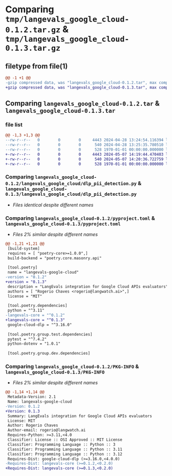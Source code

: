 # Comparing `tmp/langevals_google_cloud-0.1.2.tar.gz` & `tmp/langevals_google_cloud-0.1.3.tar.gz`

## filetype from file(1)

```diff
@@ -1 +1 @@
-gzip compressed data, was "langevals_google_cloud-0.1.2.tar", max compression
+gzip compressed data, was "langevals_google_cloud-0.1.3.tar", max compression
```

## Comparing `langevals_google_cloud-0.1.2.tar` & `langevals_google_cloud-0.1.3.tar`

### file list

```diff
@@ -1,3 +1,3 @@
--rw-r--r--   0        0        0     4443 2024-04-28 13:24:54.116394 langevals_google_cloud-0.1.2/langevals_google_cloud/dlp_pii_detection.py
--rw-r--r--   0        0        0      540 2024-04-28 13:25:35.780510 langevals_google_cloud-0.1.2/pyproject.toml
--rw-r--r--   0        0        0      528 1970-01-01 00:00:00.000000 langevals_google_cloud-0.1.2/PKG-INFO
+-rw-r--r--   0        0        0     4443 2024-05-07 14:19:44.470403 langevals_google_cloud-0.1.3/langevals_google_cloud/dlp_pii_detection.py
+-rw-r--r--   0        0        0      540 2024-05-07 14:20:36.722759 langevals_google_cloud-0.1.3/pyproject.toml
+-rw-r--r--   0        0        0      528 1970-01-01 00:00:00.000000 langevals_google_cloud-0.1.3/PKG-INFO
```

### Comparing `langevals_google_cloud-0.1.2/langevals_google_cloud/dlp_pii_detection.py` & `langevals_google_cloud-0.1.3/langevals_google_cloud/dlp_pii_detection.py`

 * *Files identical despite different names*

### Comparing `langevals_google_cloud-0.1.2/pyproject.toml` & `langevals_google_cloud-0.1.3/pyproject.toml`

 * *Files 2% similar despite different names*

```diff
@@ -1,21 +1,21 @@
 [build-system]
 requires = [ "poetry-core>=1.0.0",]
 build-backend = "poetry.core.masonry.api"
 
 [tool.poetry]
 name = "langevals-google-cloud"
-version = "0.1.2"
+version = "0.1.3"
 description = "LangEvals integration for Google Cloud APIs evaluators"
 authors = [ "Rogerio Chaves <rogerio@langwatch.ai>",]
 license = "MIT"
 
 [tool.poetry.dependencies]
 python = "^3.11"
-langevals-core = "^0.1.2"
+langevals-core = "^0.1.3"
 google-cloud-dlp = "^3.16.0"
 
 [tool.poetry.group.test.dependencies]
 pytest = "^7.4.2"
 python-dotenv = "1.0.1"
 
 [tool.poetry.group.dev.dependencies]
```

### Comparing `langevals_google_cloud-0.1.2/PKG-INFO` & `langevals_google_cloud-0.1.3/PKG-INFO`

 * *Files 2% similar despite different names*

```diff
@@ -1,14 +1,14 @@
 Metadata-Version: 2.1
 Name: langevals-google-cloud
-Version: 0.1.2
+Version: 0.1.3
 Summary: LangEvals integration for Google Cloud APIs evaluators
 License: MIT
 Author: Rogerio Chaves
 Author-email: rogerio@langwatch.ai
 Requires-Python: >=3.11,<4.0
 Classifier: License :: OSI Approved :: MIT License
 Classifier: Programming Language :: Python :: 3
 Classifier: Programming Language :: Python :: 3.11
 Classifier: Programming Language :: Python :: 3.12
 Requires-Dist: google-cloud-dlp (>=3.16.0,<4.0.0)
-Requires-Dist: langevals-core (>=0.1.2,<0.2.0)
+Requires-Dist: langevals-core (>=0.1.3,<0.2.0)
```

